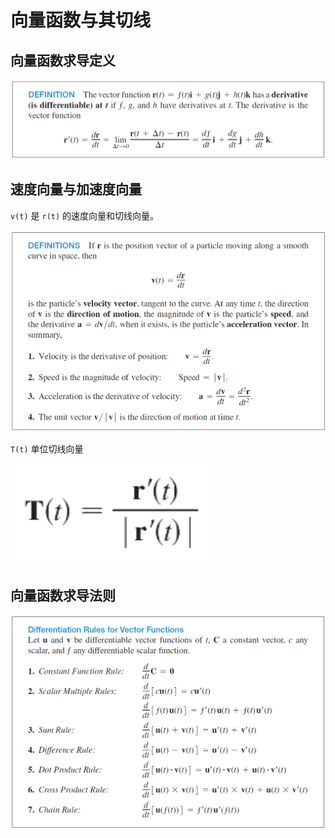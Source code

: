 # 向量函数与其切线

## 向量函数求导定义

![向量函数求导定义](.向量函数与其切线/向量函数求导定义.png)

## 速度向量与加速度向量

``v(t)`` 是 ``r(t)`` 的速度向量和切线向量。

![速度向量与加速度向量](.向量函数与其切线/速度向量与加速度向量.png)

``T(t)`` 单位切线向量

![单位切线向量](.向量函数与其切线/单位切线向量.png)

## 向量函数求导法则

![向量函数求导法则](.向量函数与其切线/向量函数求导法则.png)
